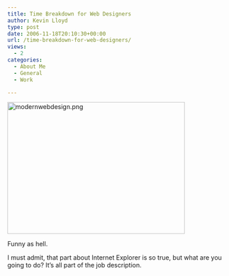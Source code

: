 ```yaml
---
title: Time Breakdown for Web Designers
author: Kevin Lloyd
type: post
date: 2006-11-18T20:10:30+00:00
url: /time-breakdown-for-web-designers/
views:
  - 2
categories:
  - About Me
  - General
  - Work

---
```

<a href="/wp-content/uploads/modernwebdesign.png" onclick="ps_imagemanager_popup(this.href,'modernwebdesign.png','550','410');return false" onfocus="this.blur()"	 ><img src="/wp-content/uploads/.thumbs/.modernwebdesign.png" alt="modernwebdesign.png" title="modernwebdesign.png" width="400" height="298" border="0" /></a>

Funny as hell.

I must admit, that part about Internet Explorer is so true, but what are you going to do? It&#8217;s all part of the job description.